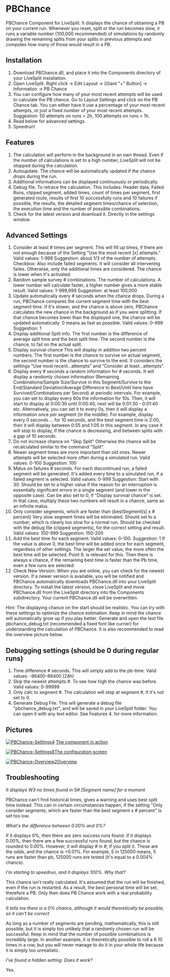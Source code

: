 # PBChance
PBChance Component for LiveSplit. It displays the chance of obtaining a PB on your current run. Whenever you reset, split or the run becomes slow, it runs a variable number (100,000 recommended) of simulations by randomly drawing the remaining splits from your splits in previous attempts and computes how many of those would result in a PB.

## Installation

1. Download PBChance.dll, and place it into the Components directory of your LiveSplit installation.
2. Open LiveSplit. Right click -> Edit Layout -> [Giant "+" Button] -> Information -> PB Chance
3. You can configure how many of your most recent attempts will be used to calculate the PB chance. Go to Layout Settings and click on the PB Chance tab. You can either have it use a percentage of your most recent attempts, or just a fixed number of your most recent attempts. Suggestion: 50 attempts on runs > 2h, 100 attempts on runs < 1h.
4. Read below for advanced settings.
5. Speedrun!

## Features

1. The calculation will perform in the background in an own thread. Even if the number of calculations is set to a high number, LiveSplit will not be stopped during the calculation.
2. Autoupdate. The chance will be automatically updated if the chance drops during the run.
3. Additional informations can be displayed continuously or periodically.
4. Debug file. To retrace the calculation. This includes: Header data, Failed Runs, clipped segment, added times, count of times per segment, first generated route, results of first 10 successfully runs and 10 failures if possible, the results, the detailed segment times/chance of selection, the execution time and the number of possible combinations.
5. Check for the latest version and download it. Directly in the settings window.

## Advanced Settings

1. Consider at least # times per segment.
This will fill up times, if there are not enough because of the Setting "Use the most recent [x] attempts."
Valid values: 1-999 Suggestion: about 1/3 of the number of attempts. Checkbox: Also include failed segments. It will consider all intervening failes. Otherwise, only the additional times are considered. The chance is lower when it's activated.
2. Random sample survey # combinations.
The number of calculations. A lower number will calculate faster, a higher number gives a more stable result.
Valid values: 1-999,999 Suggestion: at least 100,000
3. Update automatically every # seconds when the chance drops.
During a run, PBChance compares the current segment time with the best segment time. If it's slower, and the chance is above zero, PBChance calculates the new chance in the background as if you were splitting. If that chance becomes lower than the displayed one, the chance will be updated automatically. 0 means as fast as possible.
Valid values: 0-999 Suggestion: 1
4. Display additional Split info. The first number is the difference of average split time and the best split time. The second number is the chance, to fail on the actual split.
5. Display survival chance
This will display in addition two percent numbers. The first number is the chance to survive on actual segment, the second number is the chance to survive to the end. It considers the settings "Use most recent...attempts" and "Consider at least...attempts".
7. Display every # seconds a random information for # seconds. It will display a randomly chosen information (Remaining Combinations/Sample Size/Survive in this Segment/Survive to the End/Standard Deviation/Average Difference to Best/Until here have Survived/Combinations per Second) at periodic intervals. For example, you can set to display every 60s the information for 10s. Then, it will start to display at 0:00:30 until 0:00:40, next will be 0:01:30 - 0:01:40 etc. Alternatively, you can set it to every 0s, then it will display a information once per segment (in the middle). For example, display every 0 seconds ... for 10 seconds, and the best segment time is 2:00, then it will display between 0:55 and 1:05 in this segment. In any case it will stop to display, if the chance is decreasing, and between splits with a gap of 10 seconds.
8. Do not increase chance on "Skip Split"
Otherwise the chance will be recalculated similar to the command "Split".
9. Newer segment times are more important than old ones.
Newer attempts will be selected more often during a simulated run.
Valid values: 0-100 Suggestion: 100
10. Malus on failures # seconds.
For each discontinued run, a failed segment will be generated. It's added every time to a simulated run, if a failed segment is selected.
Valid values: 0-999 Suggestion: Start with 30. Should be set to a higher value if the reason for an interruption is essentially significant errors in a single segment (and lower in the opposite case). Can be also set to 0, if "Display survival chance" is set. In that case, multiply these two numbers will result in a chance, same as an infinite malus.
11. Only consider segments, which are faster than {bestSegment[s] x # percent}
Very slow segment times will be eliminated. Should set to a number, which is clearly too slow for a normal run. Should be checked with the debug file (clipped segments), for the correct setting and result.
Valid values: 100-999 Suggestion: 150-200
12. Add the best time for each segment:
Valid values: 0-100. Suggestion: 1
If the value is above 0, the best time will be added once for each segment, regardless of other settings. The larger the set value, the more often the best time will be selected. Point 9. is relevant for this. Then there is always a chance, if the remaining best time is faster than the Pb time, even a few runs are selected.
13. Check New Version:
When you are online, you can check for the newest version. If a newer version is available, you will be notified and PBChance automatically downloads PBChance.dll into your LiveSplit directory. To install the latest version, close LiveSplit and move PBChance.dll from the LiveSplit directory into the Components subdirectory. Your current PBChance.dll will be overwritten.

Hint: The displaying chance on the start should be realistic. You can try with these settings to optimize the chance estimation. Keep in mind the chance will automatically grow up if you play better. Generate and open the text file pbchance_debug.txt (recommended a fixed font like currier) for understanding the calculation of PBChance. It is also recommended to read the overview picture below.

## Debugging settings (should be 0 during regular runs)

1. Time difference # seconds.
This will simply add to the pb-time.
Valid values: -86400-86400 (24h)
2. Skip the newest attempts #.
To see how high the chance was before.
Valid values: 0-99999
3. Only calc to segment #.
The calculation will stop at segment #, if it's not set to 0.
4. Generate Debug File.
This will generate a debug file "pbchance_debug.txt", and will be saved in your LiveSplit folder. You can open it with any text editor. See Features 4. for more information.

## Pictures

<a href="https://ibb.co/byjJzq"><img src="https://thumb.ibb.co/byjJzq/PBChance-Settings4.png" alt="PBChance-Settings4" border="0"></a>
[The component in action](https://ibb.co/byjJzq)

<a href="https://ibb.co/XSp77tP"><img src="https://i.ibb.co/XSp77tP/PBChance-Settings8.png" alt="PBChance-Settings8" border="0" /></a>[The configuration screen](https://ibb.co/XSp77tP)

<a href="https://ibb.co/bBt2mF2"><img src="https://i.ibb.co/bBt2mF2/PBChance-Overview2.png" alt="PBChance-Overview2" border="0"></a>[Overview](https://ibb.co/bBt2mF2)
                                                                                                                                      
## Troubleshooting

*It displays W3 no times found in S# [Segment name] for a moment*

PBChance can't find historical times, gives a warning and uses best split time instead. This can in certain circumstances happen, if the setting "Only consider segments, which are faster than the best segment x # percent" is set too low.

*What's the difference between 0.00% and 0%?*

If it displays 0%, then there are zero success runs found. If it displays 0.00%, then there are a few successful runs found, but the chance is rounded to 0.00%. However, it will display # in #, if you split it. These are the odds, and the chance is <0.01%. For example, 5 in 125000 means, 5 runs are faster than pb, 125000 runs are tested (it's equal to a 0.004% chance).

*I'm starting to speedrun, and it displays 100%. Why that?*

This chance isn't really calculated. It's assumed that the run will be finished, even if the run is restarted. As a result, the best personal time will be set, therefore a PB. Only then does PB Chance work with a real probability calculation. 

*It tells me there is a 0% chance, although it would theoretically be possible, so it can't be correct*

As long as a number of segments are pending, mathematically, this is still possible, but it is simply too unlikely that a randomly chosen run will be successful. Keep in mind that the number of possible combinations is incredibly large. In another example, it is theoretically possible to roll a 6 10 times in a row, but you will never manage to do it in your whole life because it is simply too unrealistic.

*I've found a hidden setting. Does it work?*

Yes.
